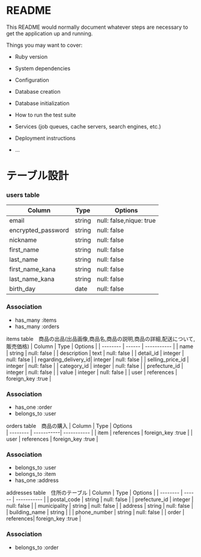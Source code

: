 # README

This README would normally document whatever steps are necessary to get the
application up and running.

Things you may want to cover:

* Ruby version

* System dependencies

* Configuration

* Database creation

* Database initialization

* How to run the test suite

* Services (job queues, cache servers, search engines, etc.)

* Deployment instructions

* ...

# テーブル設計

### users table

| Column              | Type   | Options     |
| --------            | ------ | ----------- |
| email               | string | null: false,nique: true |
| encrypted_password  | string | null: false |
| nickname            | string | null: false |
| first_name          | string | null: false |
| last_name           | string | null: false |
| first_name_kana     | string | null: false |
| last_name_kana      | string | null: false |
| birth_day           | date   | null: false |

### Association
- has_many :items
- has_many :orders
  


items table　商品の出品(出品画像,商品名,商品の説明,商品の詳細,配送について,販売価格)
| Column               | Type       | Options     |
| --------             | ------     | ----------- |
| name           | string       | null: false |
| description     | text       | null: false |
| detail_id         | integer       | null: false |
| regarding_delivery_id| integer    | null: false |
| selling_price_id       | integer    | null: false |
| category_id             | integer    | null: false |
| prefecture_id        | integer     | null: false |
| value                | integer    | null: false |
| user               | references    | foreign_key :true |

### Association
- has_one :order
- belongs_to   :user


orders table　商品の購入
| Column    | Type       | Options     
| --------  | -----------| ----------- |
| item      | references | foreign_key :true |
| user      | references | foreign_key :true |

### Association
- belongs_to :user
- belongs_to :item
- has_one    :address


addresses table　住所のテーブル
| Column         | Type     | Options     |
| --------       | ------   | ----------- |
| postal_code    | string   | null: false |
| prefecture_id    | integer   | null: false |
| municipality   | string     | null: false |
| address        | string   | null: false |
| building_name  | string     |           |
| phone_number         | string   | null: false |
| order           | references| foreign_key :true          |
### Association

- belongs_to :order

